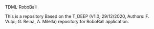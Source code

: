 TDML-RoboBall 

This is a repository Based on the T_DEEP (V1.0, 29/12/2020, Authors: F. Vulpi, G. Reina, A. Milella) repository for RoboBall application. 

